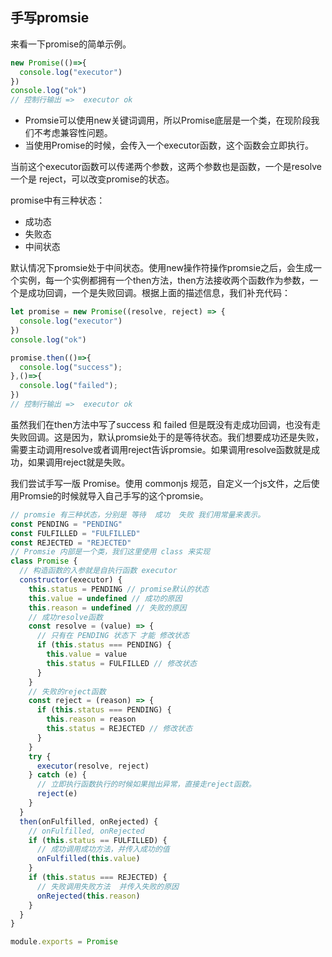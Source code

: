## 手写promsie

来看一下promise的简单示例。
```js
new Promise(()=>{
  console.log("executor")
})
console.log("ok")
// 控制行输出 =>  executor ok
```
- Promsie可以使用new关键词调用，所以Promise底层是一个类，在现阶段我们不考虑兼容性问题。
- 当使用Promise的时候，会传入一个executor函数，这个函数会立即执行。

当前这个executor函数可以传递两个参数，这两个参数也是函数，一个是resolve 一个是 reject，可以改变promise的状态。

promise中有三种状态：
- 成功态
- 失败态
- 中间状态

默认情况下promsie处于中间状态。使用new操作符操作promsie之后，会生成一个实例，每一个实例都拥有一个then方法，then方法接收两个函数作为参数，一个是成功回调，一个是失败回调。根据上面的描述信息，我们补充代码：

```js
let promise = new Promise((resolve, reject) => {
  console.log("executor")
})
console.log("ok")

promise.then(()=>{
  console.log("success");
},()=>{
  console.log("failed");
})
// 控制行输出 =>  executor ok
```

虽然我们在then方法中写了success 和 failed 但是既没有走成功回调，也没有走失败回调。这是因为，默认promsie处于的是等待状态。我们想要成功还是失败，需要主动调用resolve或者调用reject告诉promsie。如果调用resolve函数就是成功，如果调用reject就是失败。

我们尝试手写一版 Promise。使用 commonjs 规范，自定义一个js文件，之后使用Promsie的时候就导入自己手写的这个promsie。

```js
// promsie 有三种状态，分别是 等待  成功  失败 我们用常量来表示。
const PENDING = "PENDING"
const FULFILLED = "FULFILLED"
const REJECTED = "REJECTED"
// Promsie 内部是一个类，我们这里使用 class 来实现
class Promise {
  // 构造函数的入参就是自执行函数 executor
  constructor(executor) {
    this.status = PENDING // promise默认的状态
    this.value = undefined // 成功的原因
    this.reason = undefined // 失败的原因
    // 成功resolve函数
    const resolve = (value) => {
      // 只有在 PENDING 状态下 才能 修改状态
      if (this.status === PENDING) {
        this.value = value
        this.status = FULFILLED // 修改状态
      }
    }
    // 失败的reject函数
    const reject = (reason) => {
      if (this.status === PENDING) {
        this.reason = reason
        this.status = REJECTED // 修改状态
      }
    }
    try {
      executor(resolve, reject)
    } catch (e) {
      // 立即执行函数执行的时候如果抛出异常，直接走reject函数。
      reject(e)
    }
  }
  then(onFulfilled, onRejected) {
    // onFulfilled, onRejected
    if (this.status == FULFILLED) {
      // 成功调用成功方法，并传入成功的值
      onFulfilled(this.value)
    }
    if (this.status === REJECTED) {
      // 失败调用失败方法  并传入失败的原因
      onRejected(this.reason)
    }
  }
}

module.exports = Promise
```





